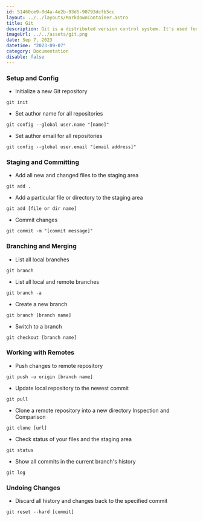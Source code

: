 ```yaml
---
id: 51460ce9-8d4a-4e2b-93d5-90793dcfb5cc
layout: ../../layouts/MarkdownContainer.astro
title: Git
description: Git is a distributed version control system. It's used for tracking changes in source code during software development, enabling multiple developers to work on the same project simultaneously without overwriting each other's work.
imageUrl: ../../assets/git.png
date: Sep 7, 2023
datetime: "2023-09-07"
category: Documentation
disable: false
---
```


### Setup and Config

- Initialize a new Git repository

```
git init
```

- Set author name for all repositories

```
git config --global user.name "[name]"
```

- Set author email for all repositories

```
git config --global user.email "[email address]"
```

### Staging and Committing

- Add all new and changed files to the staging area

```
git add .
```

- Add a particular file or directory to the staging area

```
git add [file or dir name]
```

- Commit changes

```
git commit -m "[commit message]"
```

### Branching and Merging

- List all local branches

```
git branch
```

- List all local and remote branches

```
git branch -a
```

- Create a new branch

```
git branch [branch name]
```

- Switch to a branch

```
git checkout [branch name]
```

### Working with Remotes

- Push changes to remote repository

```
git push -u origin [branch name]
```

- Update local repository to the newest commit

```
git pull
```

- Clone a remote repository into a new directory Inspection and Comparison

```
git clone [url]
```

- Check status of your files and the staging area

```
git status
```

- Show all commits in the current branch's history

```
git log
```

### Undoing Changes

- Discard all history and changes back to the specified commit

```
git reset --hard [commit]
```
